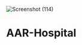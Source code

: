 ![Screenshot (114)](https://user-images.githubusercontent.com/85219856/175437555-241330f9-934c-42f7-a3c6-294531d60dbf.png)
# AAR-Hospital
